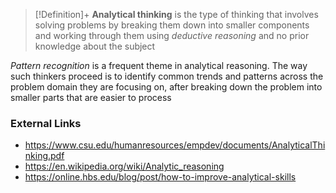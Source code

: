 >[!Definition]+
>**Analytical thinking** is the type of thinking that involves solving problems by breaking them down into smaller components and working through them using *deductive reasoning* and no prior knowledge about the subject

*Pattern recognition* is a frequent theme in analytical reasoning. The way such thinkers proceed is to identify common trends and patterns across the problem domain they are focusing on, after breaking down the problem into smaller parts that are easier to process
### External Links
- https://www.csu.edu/humanresources/empdev/documents/AnalyticalThinking.pdf
- https://en.wikipedia.org/wiki/Analytic_reasoning
- https://online.hbs.edu/blog/post/how-to-improve-analytical-skills